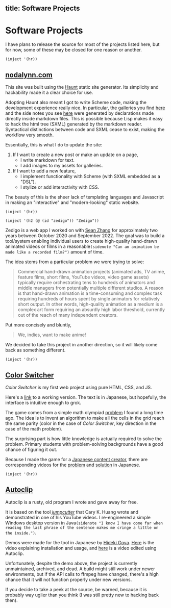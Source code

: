 title: Software Projects
---

# Software Projects

I have plans to release the source for most of the projects listed here, but
for now, some of these may be closed for one reason or another.

`(inject '(hr))`

## [nodalynn.com](https://github.com/niltnir/personal-ssg)

This site was built using the [Haunt](https://dthompson.us/projects/haunt.html)
static site generator. Its simplicity and hackability made it a clear choice
for use.

Adopting Haunt also meant I got to write Scheme code, making the development
experience really nice. In particular, the galleries you find [here](/art) and
the side notes you see [here](/) were generated by declarations made directly
inside markdown files. This is possible because Lisp makes it easy to hack the
html tree (SXML) generated by the markdown reader. Syntactical distinctions
between code and SXML cease to exist, making the workflow very smooth.

Essentially, this is what I do to update the site:

1. If I want to create a new post or make an update on a page,
    - I write markdown for text.
    - I add images to my assets for galleries.
2. If I want to add a new feature,
    - I implement functionality with Scheme (with SXML embedded as a "DSL").
    - I stylize or add interactivity with CSS.

The beauty of this is the sheer lack of templating languages and Javascript in
making an "interactive" and "modern-looking" static website.

`(inject '(hr))`

`(inject '(h2 (@ (id "zedigo")) "Zedigo"))`

Zedigo is a web app I worked on with [Sean Zhang](https://www.seanzhang.ca) for
approximately two years between October 2020 and September 2022. The goal was
to build a tool/system enabling individual users to create high-quality
hand-drawn animated videos or films in a reasonable`(sidenote "Can an animation
be made like a recorded film?")` amount of time.

The idea stems from a particular problem we were trying to solve:

> Commercial hand-drawn animation projects (animated ads, TV anime, feature
> films, short films, YouTube videos, video game assets) typically require
> orchestrating tens to hundreds of animators and middle managers from
> potentially multiple different studios. A reason is that hand-drawn
> animation is a time-consuming and complex task requiring hundreds of hours
> spent by single animators for relatively short output. In other words,
> high-quality animation as a medium is a complex art form requiring an
> absurdly high labor threshold, currently out of the reach of many independent
> creators.

Put more concisely and bluntly,

> We, indies, want to make anime!

We decided to take this project in another direction, so it will likely come
back as something different.

`(inject '(hr))`

## [Color Switcher](https://github.com/niltnir/color-switcher)

*Color Switcher* is my first web project using pure HTML, CSS, and JS.

Here's a [link](https://okimath.com/cs00/color_switcher.html) to a working
version. The text is in Japanese, but hopefully, the interface is intuitive
enough to grok.

The game comes from a simple math olympiad
[problem](https://aops.com/community/p7622138) I found a long time ago.
The idea is to invent an algorithm to make all the cells in the grid reach the
same parity (color in the case of *Color Switcher*, key direction in the case
of the math problem).

The surprising part is how little knowledge is actually required to solve the
problem. Primary students with problem-solving backgrounds have a good chance
of figuring it out.

Because I made the game for a [Japanese content creator](https://okimath.com), there
are corresponding videos for the
[problem](https://invidious.slipfox.xyz/watch?v=UdLtG_SBymA) and
[solution](https://invidious.slipfox.xyz/watch?v=zagKmjLQaw0) in Japanese.

`(inject '(hr))`

## [Autoclip](https://github.com/niltnir/autoclip)

Autoclip is a rusty, old program I wrote and gave away for free.

It is based on the tool
[*jumpcutter*](https://github.com/carykh/jumpcutter) that Cary K. Huang wrote and
demonstrated in one of his YouTube videos. I re-engineered a simple Windows
desktop version in Java`(sidenote "I know I have come far when reading the last
phrase of the sentence makes me cringe a little on the inside.")`.

Demos were made for the tool in Japanese by [Hideki Goya](https://okimath.com).
[Here](https://invidious.slipfox.xyz/watch?v=AIcyNUiSj-4) is the video explaining
installation and usage, and [here](https://invidious.slipfox.xyz/watch?v=XK35WThF9oo) is a
video edited using Autoclip.

Unfortunately, despite the demo above, the project is currently unmaintained,
archived, and dead. A build might still work under newer environments, but if
the API calls to ffmpeg have changed, there's a high chance that it will not
function properly under new versions.

If you decide to take a peek at the source, be warned, because it is probably
way uglier than you think (I was still pretty new to hacking back then).
